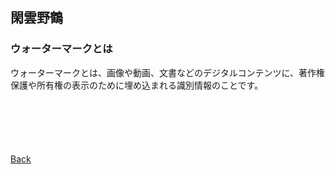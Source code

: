 ## 閑雲野鶴

### ウォーターマークとは

ウォーターマークとは、画像や動画、文書などのデジタルコンテンツに、著作権保護や所有権の表示のために埋め込まれる識別情報のことです。

<p style="margin-top: 100px;"></p>

[Back](./../../)
